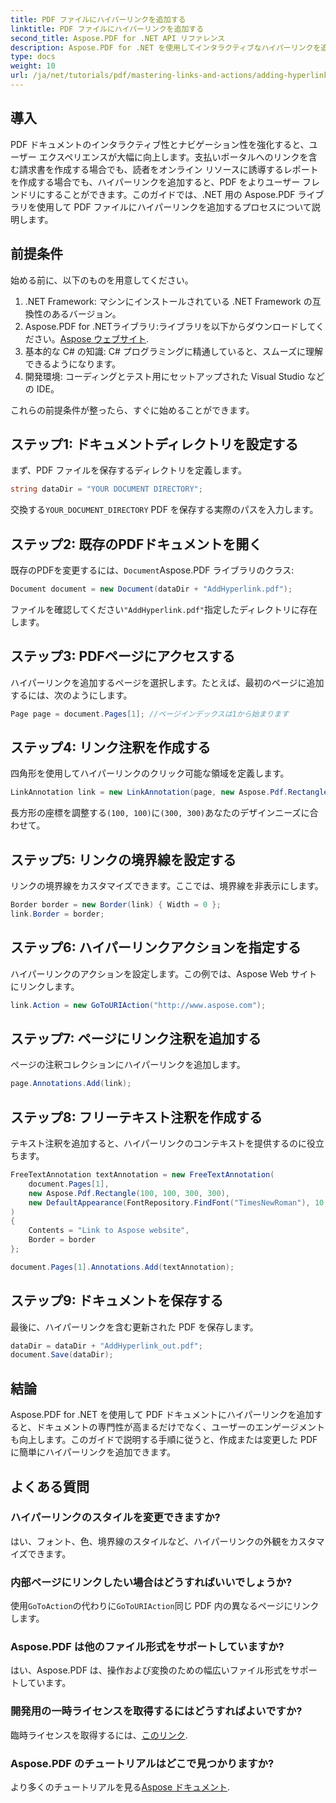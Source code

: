 ```yaml
---
title: PDF ファイルにハイパーリンクを追加する
linktitle: PDF ファイルにハイパーリンクを追加する
second_title: Aspose.PDF for .NET API リファレンス
description: Aspose.PDF for .NET を使用してインタラクティブなハイパーリンクを追加し、PDF ドキュメントの機能を向上させる方法を学びます。この包括的なガイドでは、ステップバイステップのチュートリアルを提供します。
type: docs
weight: 10
url: /ja/net/tutorials/pdf/mastering-links-and-actions/adding-hyperlink/
---
```

## 導入

PDF ドキュメントのインタラクティブ性とナビゲーション性を強化すると、ユーザー エクスペリエンスが大幅に向上します。支払いポータルへのリンクを含む請求書を作成する場合でも、読者をオンライン リソースに誘導するレポートを作成する場合でも、ハイパーリンクを追加すると、PDF をよりユーザー フレンドリにすることができます。このガイドでは、.NET 用の Aspose.PDF ライブラリを使用して PDF ファイルにハイパーリンクを追加するプロセスについて説明します。

## 前提条件

始める前に、以下のものを用意してください。

1. .NET Framework: マシンにインストールされている .NET Framework の互換性のあるバージョン。
2.  Aspose.PDF for .NETライブラリ:ライブラリを以下からダウンロードしてください。[Aspose ウェブサイト](https://releases.aspose.com/pdf/net/).
3. 基本的な C# の知識: C# プログラミングに精通していると、スムーズに理解できるようになります。
4. 開発環境: コーディングとテスト用にセットアップされた Visual Studio などの IDE。

これらの前提条件が整ったら、すぐに始めることができます。

## ステップ1: ドキュメントディレクトリを設定する

まず、PDF ファイルを保存するディレクトリを定義します。

```csharp
string dataDir = "YOUR DOCUMENT DIRECTORY";
```

交換する`YOUR_DOCUMENT_DIRECTORY` PDF を保存する実際のパスを入力します。

## ステップ2: 既存のPDFドキュメントを開く

既存のPDFを変更するには、`Document`Aspose.PDF ライブラリのクラス:

```csharp
Document document = new Document(dataDir + "AddHyperlink.pdf");
```

ファイルを確認してください`"AddHyperlink.pdf"`指定したディレクトリに存在します。

## ステップ3: PDFページにアクセスする

ハイパーリンクを追加するページを選択します。たとえば、最初のページに追加するには、次のようにします。

```csharp
Page page = document.Pages[1]; //ページインデックスは1から始まります
```

## ステップ4: リンク注釈を作成する

四角形を使用してハイパーリンクのクリック可能な領域を定義します。

```csharp
LinkAnnotation link = new LinkAnnotation(page, new Aspose.Pdf.Rectangle(100, 100, 300, 300));
```

長方形の座標を調整する`(100, 100)`に`(300, 300)`あなたのデザインニーズに合わせて。

## ステップ5: リンクの境界線を設定する

リンクの境界線をカスタマイズできます。ここでは、境界線を非表示にします。

```csharp
Border border = new Border(link) { Width = 0 };
link.Border = border;
```

## ステップ6: ハイパーリンクアクションを指定する

ハイパーリンクのアクションを設定します。この例では、Aspose Web サイトにリンクします。

```csharp
link.Action = new GoToURIAction("http://www.aspose.com");
```

## ステップ7: ページにリンク注釈を追加する

ページの注釈コレクションにハイパーリンクを追加します。

```csharp
page.Annotations.Add(link);
```

## ステップ8: フリーテキスト注釈を作成する

テキスト注釈を追加すると、ハイパーリンクのコンテキストを提供するのに役立ちます。

```csharp
FreeTextAnnotation textAnnotation = new FreeTextAnnotation(
    document.Pages[1], 
    new Aspose.Pdf.Rectangle(100, 100, 300, 300), 
    new DefaultAppearance(FontRepository.FindFont("TimesNewRoman"), 10, Color.Blue)
)
{
    Contents = "Link to Aspose website",
    Border = border
};

document.Pages[1].Annotations.Add(textAnnotation);
```

## ステップ9: ドキュメントを保存する

最後に、ハイパーリンクを含む更新された PDF を保存します。

```csharp
dataDir = dataDir + "AddHyperlink_out.pdf";
document.Save(dataDir);
```

## 結論

Aspose.PDF for .NET を使用して PDF ドキュメントにハイパーリンクを追加すると、ドキュメントの専門性が高まるだけでなく、ユーザーのエンゲージメントも向上します。このガイドで説明する手順に従うと、作成または変更した PDF に簡単にハイパーリンクを追加できます。

## よくある質問

### ハイパーリンクのスタイルを変更できますか?  
はい、フォント、色、境界線のスタイルなど、ハイパーリンクの外観をカスタマイズできます。

### 内部ページにリンクしたい場合はどうすればいいでしょうか?  
使用`GoToAction`の代わりに`GoToURIAction`同じ PDF 内の異なるページにリンクします。

### Aspose.PDF は他のファイル形式をサポートしていますか?  
はい、Aspose.PDF は、操作および変換のための幅広いファイル形式をサポートしています。

### 開発用の一時ライセンスを取得するにはどうすればよいですか?  
臨時ライセンスを取得するには、[このリンク](https://purchase.aspose.com/temporary-license/).

### Aspose.PDF のチュートリアルはどこで見つかりますか?  
より多くのチュートリアルを見る[Aspose ドキュメント](https://reference.aspose.com/pdf/net/).